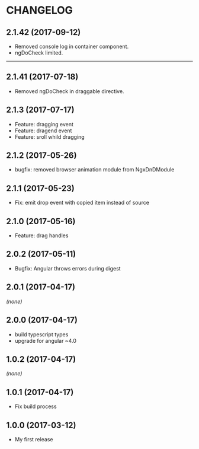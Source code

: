 CHANGELOG
=========

## 2.1.42 (2017-09-12)
* Removed console log in container component.
* ngDoCheck limited.

--------------------

## 2.1.41 (2017-07-18)
* Removed ngDoCheck in draggable directive.

## 2.1.3 (2017-07-17)
* Feature: dragging event
* Feature: dragend event
* Feature: sroll whild dragging

## 2.1.2 (2017-05-26)
* bugfix: removed browser animation module from NgxDnDModule

## 2.1.1 (2017-05-23)
* Fix: emit drop event with copied item instead of source

## 2.1.0 (2017-05-16)
* Feature: drag handles

## 2.0.2 (2017-05-11)
* Bugfix: Angular throws errors during digest

## 2.0.1 (2017-04-17)
_(none)_

## 2.0.0 (2017-04-17)
* build typescript types
* upgrade for angular ~4.0

## 1.0.2 (2017-04-17)
_(none)_

## 1.0.1 (2017-04-17)
* Fix build process

## 1.0.0 (2017-03-12)
* My first release

